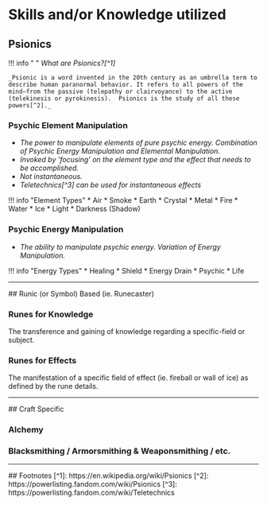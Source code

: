 # Skills and/or Knowledge utilized


## Psionics
!!! info " "
    _What are Psionics?[^1]_

    _Psionic is a word invented in the 20th century as an umbrella term to describe human paranormal behavior. It refers to all powers of the mind—from the passive (telepathy or clairvoyance) to the active (telekinesis or pyrokinesis).  Psionics is the study of all these powers[^2]._


### Psychic Element Manipulation
  * _The power to manipulate elements of pure psychic energy. Combination of Psychic Energy Manipulation and Elemental Manipulation._
  * _Invoked by 'focusing' on the element type and the effect that needs to be accomplished._
  * _Not instantaneous._
  * _Teletechnics[^3] can be used for instantaneous effects_

!!! info "Element Types"
    * Air
        * Smoke
    * Earth
        * Crystal
        * Metal
    * Fire
    * Water
        * Ice
    * Light
        * Darkness (Shadow)


### Psychic Energy Manipulation
  * _The ability to manipulate psychic energy. Variation of Energy Manipulation._

!!! info "Energy Types"
    * Healing
    * Shield
    * Energy Drain
        * Psychic
        * Life


<hr>
## Runic (or Symbol) Based (ie. Runecaster)

### Runes for Knowledge
The transference and gaining of knowledge regarding a specific-field or subject.   

### Runes for Effects
The manifestation of a specific field of effect (ie. fireball or wall of ice) as defined by the rune details.


<hr>
## Craft Specific

### Alchemy
### Blacksmithing / Armorsmithing & Weaponsmithing / etc.


<hr>
## Footnotes
[^1]: https://en.wikipedia.org/wiki/Psionics
[^2]: https://powerlisting.fandom.com/wiki/Psionics
[^3]: https://powerlisting.fandom.com/wiki/Teletechnics
